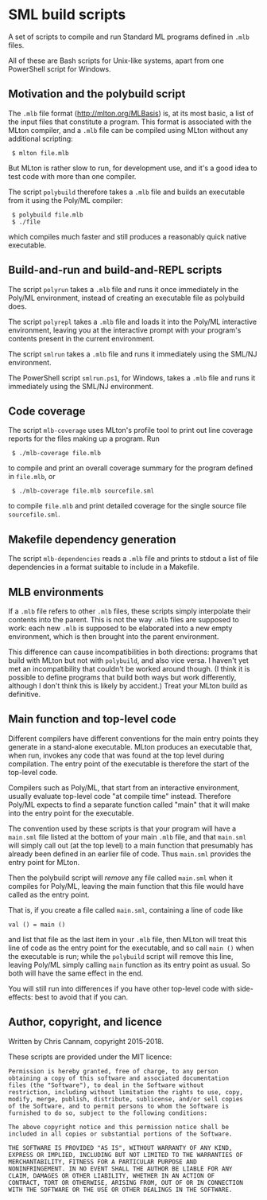 
SML build scripts
==================

A set of scripts to compile and run Standard ML programs defined in
`.mlb` files.

All of these are Bash scripts for Unix-like systems, apart from one
PowerShell script for Windows.


Motivation and the polybuild script
-----------------------------------

The `.mlb` file format (http://mlton.org/MLBasis) is, at its most
basic, a list of the input files that constitute a program. This
format is associated with the MLton compiler, and a `.mlb` file can be
compiled using MLton without any additional scripting:

```
 $ mlton file.mlb
```

But MLton is rather slow to run, for development use, and it's a good
idea to test code with more than one compiler.

The script `polybuild` therefore takes a `.mlb` file and builds an
executable from it using the Poly/ML compiler:

```
 $ polybuild file.mlb
 $ ./file
```

which compiles much faster and still produces a reasonably quick
native executable.


Build-and-run and build-and-REPL scripts
----------------------------------------

The script `polyrun` takes a `.mlb` file and runs it once immediately
in the Poly/ML environment, instead of creating an executable file as
polybuild does.

The script `polyrepl` takes a `.mlb` file and loads it into the
Poly/ML interactive environment, leaving you at the interactive prompt
with your program's contents present in the current environment.

The script `smlrun` takes a `.mlb` file and runs it immediately using
the SML/NJ environment.

The PowerShell script `smlrun.ps1`, for Windows, takes a `.mlb` file
and runs it immediately using the SML/NJ environment.


Code coverage
-------------

The script `mlb-coverage` uses MLton's profile tool to print out line
coverage reports for the files making up a program. Run

```
 $ ./mlb-coverage file.mlb
```

to compile and print an overall coverage summary for the program
defined in `file.mlb`, or

```
 $ ./mlb-coverage file.mlb sourcefile.sml
```

to compile `file.mlb` and print detailed coverage for the single
source file `sourcefile.sml`.


Makefile dependency generation
------------------------------

The script `mlb-dependencies` reads a `.mlb` file and prints to stdout
a list of file dependencies in a format suitable to include in a
Makefile.


MLB environments
----------------

If a `.mlb` file refers to other `.mlb` files, these scripts simply
interpolate their contents into the parent. This is not the way `.mlb`
files are supposed to work: each new `.mlb` is supposed to be
elaborated into a new empty environment, which is then brought into
the parent environment.

This difference can cause incompatibilities in both directions:
programs that build with MLton but not with `polybuild`, and also vice
versa. I haven't yet met an incompatibility that couldn't be worked
around though. (I think it is possible to define programs that build
both ways but work differently, although I don't think this is likely
by accident.) Treat your MLton build as definitive.


Main function and top-level code
--------------------------------

Different compilers have different conventions for the main entry
points they generate in a stand-alone executable. MLton produces an
executable that, when run, invokes any code that was found at the top
level during compilation. The entry point of the executable is
therefore the start of the top-level code.

Compilers such as Poly/ML, that start from an interactive environment,
usually evaluate top-level code "at compile time" instead. Therefore
Poly/ML expects to find a separate function called "main" that it will
make into the entry point for the executable.

The convention used by these scripts is that your program will have a
`main.sml` file listed at the bottom of your main `.mlb` file, and
that `main.sml` will simply call out (at the top level) to a main
function that presumably has already been defined in an earlier file
of code. Thus `main.sml` provides the entry point for MLton.

Then the polybuild script will *remove* any file called `main.sml`
when it compiles for Poly/ML, leaving the main function that this file
would have called as the entry point.

That is, if you create a file called `main.sml`, containing a line of
code like

```
val () = main ()
```

and list that file as the last item in your `.mlb` file, then MLton
will treat this line of code as the entry point for the executable,
and so call `main ()` when the executable is run; while the
`polybuild` script will remove this line, leaving Poly/ML simply
calling `main` function as its entry point as usual. So both will have
the same effect in the end.

You will still run into differences if you have other top-level code
with side-effects: best to avoid that if you can.


Author, copyright, and licence
------------------------------

Written by Chris Cannam, copyright 2015-2018.

These scripts are provided under the MIT licence:

    Permission is hereby granted, free of charge, to any person
    obtaining a copy of this software and associated documentation
    files (the "Software"), to deal in the Software without
    restriction, including without limitation the rights to use, copy,
    modify, merge, publish, distribute, sublicense, and/or sell copies
    of the Software, and to permit persons to whom the Software is
    furnished to do so, subject to the following conditions:

    The above copyright notice and this permission notice shall be
    included in all copies or substantial portions of the Software.

    THE SOFTWARE IS PROVIDED "AS IS", WITHOUT WARRANTY OF ANY KIND,
    EXPRESS OR IMPLIED, INCLUDING BUT NOT LIMITED TO THE WARRANTIES OF
    MERCHANTABILITY, FITNESS FOR A PARTICULAR PURPOSE AND
    NONINFRINGEMENT. IN NO EVENT SHALL THE AUTHOR BE LIABLE FOR ANY
    CLAIM, DAMAGES OR OTHER LIABILITY, WHETHER IN AN ACTION OF
    CONTRACT, TORT OR OTHERWISE, ARISING FROM, OUT OF OR IN CONNECTION
    WITH THE SOFTWARE OR THE USE OR OTHER DEALINGS IN THE SOFTWARE.


